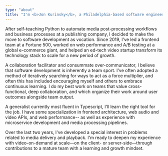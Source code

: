 ```yaml
---
type: "about"
title: "I'm <b>Jon Kurinsky</b>, a Philadelphia-based software engineer."
---
```


<p>After self-teaching Python to automate media post-processing workflows and business processes at a publishing company, I decided to make the move to software development as vocation. Since 2019, I've led a frontend team at a Fortune 500, worked on web performance and A/B testing at a global e-commerce giant, and helped an ed-tech video startup transform its technology stack to scale for a new period of growth.</p>

<p>A collaboration facilitator and consummate over-communicator, I believe that software development is inherently a team sport. I've often adopted a method of iteratively searching for ways to act as a force multiplier, and often this has included encouraging myself and others to embrace continuous learning. I do my best work on teams that value cross-functional, deep collaboration, and which organize their work around user outcomes alongside team output.</p>

<p>A generalist currently most fluent in Typescript, I'll learn the right tool for the job. I have some specialization in frontend architecture, web audio and video APIs, and web performance-- as well as experience with microservice development and media processing pipelines.</p>

<p>Over the last two years, I've developed a special interest in problems related to media delivery and playback. I'm ready to deepen my experience with video-on-demand at scale—on the client- or server-side—through contributions to a mature team with a learning and growth mindset.</p>
